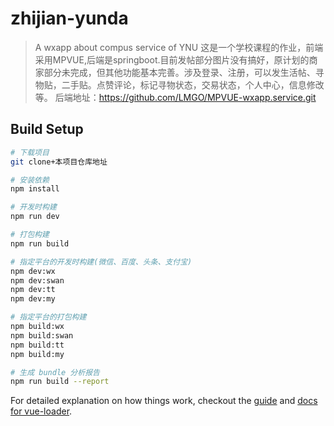 # zhijian-yunda

> A wxapp about compus service of YNU
这是一个学校课程的作业，前端采用MPVUE,后端是springboot.目前发帖部分图片没有搞好，原计划的商家部分未完成，但其他功能基本完善。涉及登录、注册，可以发生活帖、寻物贴，二手贴。点赞评论，标记寻物状态，交易状态，个人中心，信息修改等。
后端地址：https://github.com/LMGO/MPVUE-wxapp.service.git

## Build Setup

``` bash
# 下载项目
git clone+本项目仓库地址

# 安装依赖
npm install

# 开发时构建
npm run dev

# 打包构建
npm run build

# 指定平台的开发时构建(微信、百度、头条、支付宝)
npm dev:wx
npm dev:swan
npm dev:tt
npm dev:my

# 指定平台的打包构建
npm build:wx
npm build:swan
npm build:tt
npm build:my

# 生成 bundle 分析报告
npm run build --report
```

For detailed explanation on how things work, checkout the [guide](http://vuejs-templates.github.io/webpack/) and [docs for vue-loader](http://vuejs.github.io/vue-loader).
